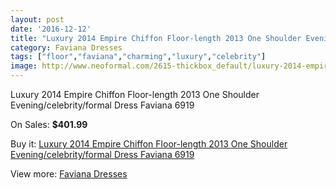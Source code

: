 ```yaml
---
layout: post
date: '2016-12-12'
title: "Luxury 2014 Empire Chiffon Floor-length 2013 One Shoulder Evening/celebrity/formal Dress Faviana 6919"
category: Faviana Dresses
tags: ["floor","faviana","charming","luxury","celebrity"]
image: http://www.neoformal.com/2615-thickbox_default/luxury-2014-empire-chiffon-floor-length-2013-one-shoulder-evening-celebrity-formal-dress-faviana-6919.jpg
---
```

Luxury 2014 Empire Chiffon Floor-length 2013 One Shoulder Evening/celebrity/formal Dress Faviana 6919

On Sales: **$401.99**
<a href="https://www.neoformal.com/en/faviana-dresses/983-luxury-2014-empire-chiffon-floor-length-2013-one-shoulder-evening-celebrity-formal-dress-faviana-6919.html"><amp-img layout="responsive" width="600" height="600" src="//www.neoformal.com/2615-thickbox_default/luxury-2014-empire-chiffon-floor-length-2013-one-shoulder-evening-celebrity-formal-dress-faviana-6919.jpg" alt="Luxury 2014 Empire Chiffon Floor-length 2013 One Shoulder Evening/celebrity/formal Dress Faviana 6919 0" /></a>
<a href="https://www.neoformal.com/en/faviana-dresses/983-luxury-2014-empire-chiffon-floor-length-2013-one-shoulder-evening-celebrity-formal-dress-faviana-6919.html"><amp-img layout="responsive" width="600" height="600" src="//www.neoformal.com/2616-thickbox_default/luxury-2014-empire-chiffon-floor-length-2013-one-shoulder-evening-celebrity-formal-dress-faviana-6919.jpg" alt="Luxury 2014 Empire Chiffon Floor-length 2013 One Shoulder Evening/celebrity/formal Dress Faviana 6919 1" /></a>

Buy it: [Luxury 2014 Empire Chiffon Floor-length 2013 One Shoulder Evening/celebrity/formal Dress Faviana 6919](https://www.neoformal.com/en/faviana-dresses/983-luxury-2014-empire-chiffon-floor-length-2013-one-shoulder-evening-celebrity-formal-dress-faviana-6919.html "Luxury 2014 Empire Chiffon Floor-length 2013 One Shoulder Evening/celebrity/formal Dress Faviana 6919")

View more: [Faviana Dresses](https://www.neoformal.com/en/10-faviana-dresses "Faviana Dresses")